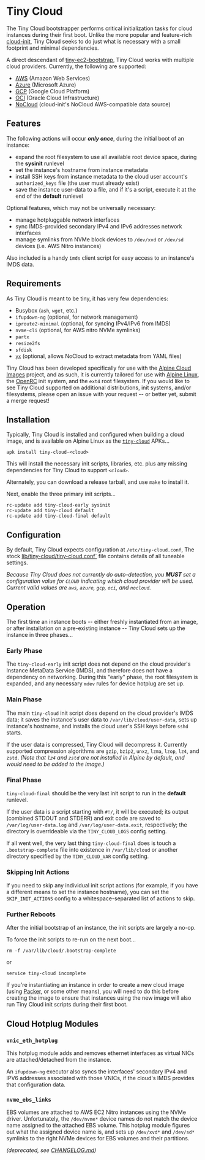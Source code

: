 # Tiny Cloud

The Tiny Cloud bootstrapper performs critical initialization tasks for cloud
instances during their first boot.  Unlike the more popular and feature-rich
[cloud-init](https://cloudinit.readthedocs.io/en/latest), Tiny Cloud seeks to
do just what is necessary with a small footprint and minimal dependencies.

A direct descendant of [tiny-ec2-bootstrap](
https://gitlab.alpinelinux.org/alpine/cloud/tiny-ec2-bootstrap), Tiny Cloud
works with multiple cloud providers.  Currently, the following are supported:
* [AWS](https://aws.amazon.com) (Amazon Web Services)
* [Azure](https://azure.microsoft.com) (Microsoft Azure)
* [GCP](https://cloud.google.com) (Google Cloud Platform)
* [OCI](https://cloud.oracle.com) (Oracle Cloud Infrastructure)
* [NoCloud](
    https://cloudinit.readthedocs.io/en/latest/topics/datasources/nocloud.html)
  (cloud-init's NoCloud AWS-compatible data source)

## Features

The following actions will occur ***only once***, during the initial boot of an
instance:
* expand the root filesystem to use all available root device space, during the
  **sysinit** runlevel
* set the instance's hostname from instance metadata
* install SSH keys from instance metadata to the cloud user account's
  `authorized_keys` file (the user must already exist)
* save the instance user-data to a file, and if it's a script, execute it at
  the end of the **default** runlevel

Optional features, which may not be universally necessary:
* manage hotpluggable network interfaces
* sync IMDS-provided secondary IPv4 and IPv6 addresses network interfaces
* manage symlinks from NVMe block devices to `/dev/xvd` or `/dev/sd` devices
  (i.e. AWS Nitro instances)

Also included is a handy `imds` client script for easy access to an instance's
IMDS data.

## Requirements

As Tiny Cloud is meant to be tiny, it has very few dependencies:
* Busybox (`ash`, `wget`, etc.)
* `ifupdown-ng` (optional, for network management)
* `iproute2-minimal` (optional, for syncing IPv4/IPv6 from IMDS)
* `nvme-cli` (optional, for AWS nitro NVMe symlinks)
* `partx`
* `resize2fs`
* `sfdisk`
* [`yx`](https://gitlab.com/tomalok/yx)
  (optional, allows NoCloud to extract metadata from YAML files)

Tiny Cloud has been developed specifically for use with the
[Alpine Cloud Images](
  https://gitlab.alpinelinux.org/alpine/cloud/alpine-cloud-images)
project, and as such, it is currently tailored for use with [Alpine Linux](
https://alpinelinux.org), the [OpenRC](https://github.com/OpenRC/openrc) init
system, and the `ext4` root filesystem.  If you would like to see Tiny Cloud
supported on additional distributions, init systems, and/or filesystems, please
open an issue with your request -- or better yet, submit a merge request!

## Installation

Typically, Tiny Cloud is installed and configured when building a cloud image,
and is available on Alpine Linux as the [`tiny-cloud`](
  https://pkgs.alpinelinux.org/packages?name=tiny-cloud*) APKs...
```
apk install tiny-cloud-<cloud>
```
This will install the necessary init scripts, libraries, etc. plus any missing
dependencies for Tiny Cloud to support _`<cloud>`_.

Alternately, you can download a release tarball, and use `make` to install it.

Next, enable the three primary init scripts...
```
rc-update add tiny-cloud-early sysinit
rc-update add tiny-cloud default
rc-update add tiny-cloud-final default
```

## Configuration

By default, Tiny Cloud expects configuration at `/etc/tiny-cloud.conf`,
The stock [lib/tiny-cloud/tiny-cloud.conf`](lib/tiny-cloud/tiny-cloud.conf)
file contains details of all tuneable settings.

_Because Tiny Cloud does not currently do auto-detection, you **MUST** set a
configuration value for `CLOUD` indicating which cloud provider will be used.
Current valid values are `aws`, `azure`, `gcp`, `oci`, and `nocloud`._

## Operation

The first time an instance boots -- either freshly instantiated from an image,
or after installation on a pre-existing instance -- Tiny Cloud sets up the
instance in three phases...

### Early Phase

The `tiny-cloud-early` init script does not depend on the cloud provider's
Instance MetaData Service (IMDS), and therefore does not have a dependency on
networking.  During this "early" phase, the root filesystem is expanded, and
any necessary `mdev` rules for device hotplug are set up.

### Main Phase

The main `tiny-cloud` init script *does* depend on the cloud provider's IMDS
data; it saves the instance's user data to `/var/lib/cloud/user-data`, sets up
instance's hostname, and installs the cloud user's SSH keys before `sshd`
starts.

If the user data is compressed, Tiny Cloud will decompress it.  Currently
supported compression algorithms are `gzip`, `bzip2`, `unxz`, `lzma`, `lzop`,
`lz4`, and `zstd`.  _(Note that `lz4` and `zstd` are not installed in Alpine
by default, and would need to be added to the image.)_

### Final Phase

`tiny-cloud-final` should be the very last init script to run in the
**default** runlevel.

If the user data is a script starting with `#!/`, it will be executed; its
output (combined STDOUT and STDERR) and exit code are saved to
`/var/log/user-data.log` and `/var/log/user-data.exit`, respectively; the
directory is overrideable via the `TINY_CLOUD_LOGS` config setting.

If all went well, the very last thing `tiny-cloud-final` does is touch
a `.bootstrap-complete` file into existence in `/var/lib/cloud` or another
directory specified by the `TINY_CLOUD_VAR` config setting.

### Skipping Init Actions

If you need to skip any individual init script actions (for example, if you
have a different means to set the instance hostname), you can set the
`SKIP_INIT_ACTIONS` config to a whitespace-separated list of actions to skip.

### Further Reboots

After the initial bootstrap of an instance, the init scripts are largely a
no-op.

To force the init scripts to re-run on the next boot...
```
rm -f /var/lib/cloud/.bootstrap-complete
```
or
```
service tiny-cloud incomplete
```
If you're instantiating an instance in order to create a new cloud image
(using [Packer](https://packer.io), or some other means), you will need to
do this before creating the image to ensure that instances using the new
image will also run Tiny Cloud init scripts during their first boot.

## Cloud Hotplug Modules

### `vnic_eth_hotplug`

This hotplug module adds and removes ethernet interfaces as virtual NICs are
attached/detached from the instance.

An `ifupdown-ng` executor also syncs the interfaces' secondary IPv4 and IPV6
addresses associated with those VNICs, if the cloud's IMDS provides that
configuration data.

### `nvme_ebs_links`

EBS volumes are attached to AWS EC2 Nitro instances using the NVMe driver.
Unfortunately, the `/dev/nvme*` device names do not match the device name
assigned to the attached EBS volume.  This hotplug module figures out what the assigned device name is, and sets up `/dev/xvd*` and `/dev/sd*` symlinks to
the right NVMe devices for EBS volumes and their partitions.

_(deprecated, see [CHANGELOG.md](CHANGELOG.md))_
